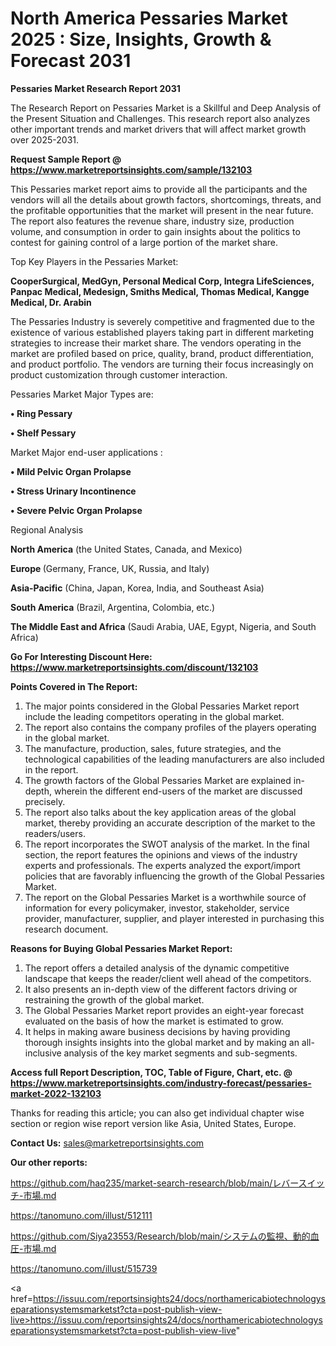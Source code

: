 # North America Pessaries Market 2025 : Size, Insights, Growth & Forecast 2031

<strong>Pessaries Market Research Report 2031</strong>

The Research Report on Pessaries Market is a Skillful and Deep Analysis of the Present Situation and Challenges. This research report also analyzes other important trends and market drivers that will affect market growth over 2025-2031.

<strong>Request Sample Report @ <a href=https://www.marketreportsinsights.com/sample/132103>https://www.marketreportsinsights.com/sample/132103</a></strong>

This Pessaries market report aims to provide all the participants and the vendors will all the details about growth factors, shortcomings, threats, and the profitable opportunities that the market will present in the near future. The report also features the revenue share, industry size, production volume, and consumption in order to gain insights about the politics to contest for gaining control of a large portion of the market share.

Top Key Players in the Pessaries Market:

<strong>CooperSurgical, MedGyn, Personal Medical Corp, Integra LifeSciences, Panpac Medical, Medesign, Smiths Medical, Thomas Medical, Kangge Medical, Dr. Arabin</strong>

The Pessaries Industry is severely competitive and fragmented due to the existence of various established players taking part in different marketing strategies to increase their market share. The vendors operating in the market are profiled based on price, quality, brand, product differentiation, and product portfolio. The vendors are turning their focus increasingly on product customization through customer interaction.

Pessaries Market Major Types are:

<strong>• Ring Pessary

• Shelf Pessary</strong>

Market Major end-user applications :

<strong>• Mild Pelvic Organ Prolapse

• Stress Urinary Incontinence

• Severe Pelvic Organ Prolapse</strong>

Regional Analysis

</u><strong><b>North America</b></strong> (the United States, Canada, and Mexico)

<strong><b>Europe </b></strong>(Germany, France, UK, Russia, and Italy)

<strong><b>Asia-Pacific</b></strong> (China, Japan, Korea, India, and Southeast Asia)

<strong><b>South America</b></strong> (Brazil, Argentina, Colombia, etc.)

<strong><b>The Middle East and Africa</b></strong> (Saudi Arabia, UAE, Egypt, Nigeria, and South Africa)

<strong>Go For Interesting Discount Here: <a href=https://www.marketreportsinsights.com/discount/132103>https://www.marketreportsinsights.com/discount/132103</a></strong>

<strong>Points Covered in The Report:</strong>
<ol>
  <li>The major points considered in the Global Pessaries Market report include the leading competitors operating in the global market.</li>
  <li>The report also contains the company profiles of the players operating in the global market.</li>
  <li>The manufacture, production, sales, future strategies, and the technological capabilities of the leading manufacturers are also included in the report.</li>
  <li>The growth factors of the Global Pessaries Market are explained in-depth, wherein the different end-users of the market are discussed precisely.</li>
  <li>The report also talks about the key application areas of the global market, thereby providing an accurate description of the market to the readers/users.</li>
  <li>The report incorporates the SWOT analysis of the market. In the final section, the report features the opinions and views of the industry experts and professionals. The experts analyzed the export/import policies that are favorably influencing the growth of the Global Pessaries Market.</li>
  <li>The report on the Global Pessaries Market is a worthwhile source of information for every policymaker, investor, stakeholder, service provider, manufacturer, supplier, and player interested in purchasing this research document.</li>
</ol>
<strong>Reasons for Buying Global Pessaries Market Report:</strong>

<ol>
  <li>The report offers a detailed analysis of the dynamic competitive landscape that keeps the reader/client well ahead of the competitors.</li>
  <li>It also presents an in-depth view of the different factors driving or restraining the growth of the global market.</li>
  <li>The Global Pessaries Market report provides an eight-year forecast evaluated on the basis of how the market is estimated to grow.</li>
  <li>It helps in making aware business decisions by having providing thorough insights insights into the global market and by making an all-inclusive analysis of the key market segments and sub-segments.</li>
</ol>
<strong>Access full Report Description, TOC, Table of Figure, Chart, etc. @ <a href=https://www.marketreportsinsights.com/industry-forecast/pessaries-market-2022-132103>https://www.marketreportsinsights.com/industry-forecast/pessaries-market-2022-132103</a></strong>


Thanks for reading this article; you can also get individual chapter wise section or region wise report version like Asia, United States, Europe.

<strong>Contact Us:</strong>
sales@marketreportsinsights.com

<strong>Our other reports:</strong>

<a href=https://github.com/haq235/market-search-research/blob/main/レバースイッチ-市場.md>https://github.com/haq235/market-search-research/blob/main/レバースイッチ-市場.md</a>

<a href=https://tanomuno.com/illust/512111>https://tanomuno.com/illust/512111</a>

<a href=https://github.com/Siya23553/Research/blob/main/システムの監視、動的血圧-市場.md>https://github.com/Siya23553/Research/blob/main/システムの監視、動的血圧-市場.md</a>

<a href=https://tanomuno.com/illust/515739>https://tanomuno.com/illust/515739</a>

<a href=https://issuu.com/reportsinsights24/docs/northamericabiotechnologyseparationsystemsmarketst?cta=post-publish-view-live>https://issuu.com/reportsinsights24/docs/northamericabiotechnologyseparationsystemsmarketst?cta=post-publish-view-live</a>"
